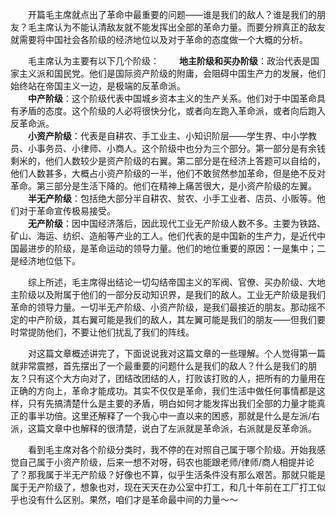 
&emsp;&emsp;开篇毛主席就点出了革命中最重要的问题——谁是我们的敌人？谁是我们的朋友？毛主席认为不能认清敌友就不能发挥出全部的革命力量。而要分辨真正的敌友就需要将中国社会各阶级的经济地位以及对于革命的态度做一个大概的分析。

&emsp;&emsp;毛主席认为主要有以下几个阶级：
&emsp;&emsp;**地主阶级和买办阶级**：政治代表是国家主义派和国民党。他们是国际资产阶级的附庸，会阻碍中国生产力的发展，他们始终站在帝国主义一边，是极端的反革命派。</br>
&emsp;&emsp;**中产阶级**：这个阶级代表中国城乡资本主义的生产关系。他们对于中国革命具有矛盾的态度。这个阶级的人必将很快分化，或者向左跑入革命派，或者向后跑入反革命派。</br>
&emsp;&emsp;**小资产阶级**：代表是自耕农、手工业主、小知识阶层——学生界、中小学教员、小事务员、小律师、小商人。这个阶级中也分为三个部分。第一部分是有余钱剩米的，他们人数较少是资产阶级的右翼。第二部分是在经济上答题可以自给的，他们人数甚多，大概占小资产阶级的一半，他们不敢贸然参加革命，但是绝不反对革命。第三部分是生活下降的。他们在精神上痛苦很大，是小资产阶级的左翼。</br>
&emsp;&emsp;**半无产阶级**：包括绝大部分半自耕农、贫农、小手工业者、店员、小贩等。他们对于革命宣传极易接受。</br>
&emsp;&emsp;**无产阶级**：因中国经济落后，因此现代工业无产阶级人数不多。主要为铁路、矿山、海运、纺织、造船等产业的工人。他们代表的是中国新的生产力，是近代中国最进步的阶级，是革命运动的领导力量。他们的地位重要的原因：一是集中；二是经济地位低下。</br>

&emsp;&emsp;综上所述，毛主席得出结论一切勾结帝国主义的军阀、官僚、买办阶级、大地主阶级以及附属于他们的一部分反动知识界，是我们的敌人。工业无产阶级是我们革命的领导力量。一切半无产阶级、小资产阶级，是我们最接近的朋友。那动摇不定的中产阶级，其右翼可能是我们的敌人，其左翼可能是我们的朋友——但我们要时常提防他们，不要让他们扰乱了我们的阵线。
	
&emsp;&emsp;对这篇文章概述讲完了，下面说说我对这篇文章的一些理解。个人觉得第一篇就非常震撼，首先摆出了一个最重要的问题什么是我们的敌人？什么是我们的朋友？只有这个大方向对了，团结改团结的人，打败该打败的人，把所有的力量用在正确的方向上，革命才能成功。其实不仅仅是革命，我们生活中做任何事情都是这样，只有先搞清楚什么是主要的矛盾，明白如何才能发挥出我们全部的力量才能真正的事半功倍。这里还解释了一个我心中一直以来的困惑，那就是什么是左派/右派，这篇文章中也解释的很清楚，说白了左派就是革命派，右派就是反革命派。

&emsp;&emsp;看到毛主席对各个阶级分类时，我不停的在对照自己属于哪个阶级。开始我感觉自己属于小资产阶级，后来一想不对呀，码农也能跟老师/律师/商人相提并论了？那我属于半无产阶级？好像也不算，似乎生活条件没有那么艰苦。那就只能是属于无产阶级了，想象也对，现在天天在办公室中打工，和几十年前在工厂打工似乎也没有什么区别。果然，咱们才是革命最中间的力量～～
